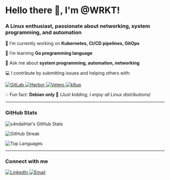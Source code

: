 <h1>Hello there 👋, I'm @WRKT!</h1>
<h3>A Linux enthusiast, passionate about networking, system programming, and automation</h3>

🔭 I’m currently working on **Kubernetes, CI/CD pipelines, GitOps**

🌱 I’m learning **Go programming language**

💬 Ask me about **system programming, automation, networking**

💻 I contribute by submitting issues and helping others with:
  <p>
    <a href="https://gitlab.com/gitlab-org/gitlab-foss">
      <img src="https://img.shields.io/badge/-GitLab-FC6D26?logo=gitlab&logoColor=fff" alt="GitLab"/>
    </a>
    <a href="https://github.com/goharbor/harbor">
      <img src="https://img.shields.io/badge/-Harbor-60B932?logo=harbor&logoColor=fff" alt="Harbor"/>
    </a>
    <a href="https://github.com/vmware-tanzu/velero">
      <img src="https://img.shields.io/badge/-Velero-3761A8?logo=velero&logoColor=fff" alt="Velero"/>
    </a>
    <a href="https://github.com/k8up-io/k8up">
      <img src="https://img.shields.io/badge/-k8up-0078D7?logo=kubernetes&logoColor=fff" alt="k8up"/>
    </a>
  </p>

💡 Fun fact: **Debian only 🐧** *(Just kidding, I enjoy all Linux distributions)*

---

<h3>GitHub Stats</h3>
<p>
  <img src="https://github-readme-stats.vercel.app/api?username=WRKT&show_icons=true&theme=dark" alt="s4ndalHat's GitHub Stats" />
</p>
<p>
  <img src="https://github-readme-streak-stats.herokuapp.com/?user=WRKT&theme=dark" alt="GitHub Streak" />
</p>
<p>
  <img src="https://github-readme-stats.vercel.app/api/top-langs/?username=WRKT&layout=compact&theme=dark" alt="Top Languages" />
</p>

---

<h3>Connect with me</h3>
<p>
  <a href="https://linkedin.com/in/winness-r">
    <img src="https://img.shields.io/badge/-LinkedIn-0077B5?style=flat-square&logo=linkedin" alt="LinkedIn" />
  </a>
  <a href="mailto:winness.rakotozafy@outlook.fr">
    <img src="https://img.shields.io/badge/-Email-D14836?style=flat-square&logo=gmail&logoColor=white" alt="Email" />
  </a>
</p>
